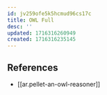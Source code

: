 ```yaml
---
id: jv259ofe5k5hcmud96cs17c
title: OWL Full
desc: ''
updated: 1716316260949
created: 1716316235145
---
```



## References

- [[ar.pellet-an-owl-reasoner]]